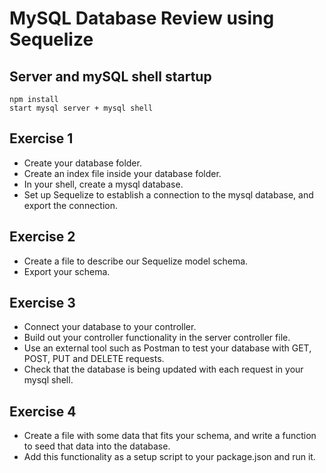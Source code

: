 # MySQL Database Review using Sequelize

## Server and mySQL shell startup

```
npm install
start mysql server + mysql shell
```

## Exercise 1

* Create your database folder.
* Create an index file inside your database folder.
* In your shell, create a mysql database.
* Set up Sequelize to establish a connection to the mysql database, and export the connection.

## Exercise 2

* Create a file to describe our Sequelize model schema.
* Export your schema.

## Exercise 3

* Connect your database to your controller.
* Build out your controller functionality in the server controller file.
* Use an external tool such as Postman to test your database with GET, POST, PUT and DELETE requests.
* Check that the database is being updated with each request in your mysql shell.

## Exercise 4

* Create a file with some data that fits your schema, and write a function to seed that data into the database.
* Add this functionality as a setup script to your package.json and run it.
